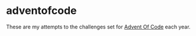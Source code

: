 # adventofcode

These are my attempts to the challenges set for [Advent Of Code](https://adventofcode.com) each year.
